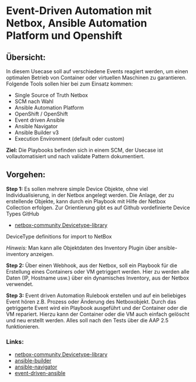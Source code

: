 # Event-Driven Automation mit Netbox, Ansible Automation Platform und Openshift

## Übersicht:

In diesem Usecase soll auf verschiedene Events reagiert werden, um einen optimalen Betrieb von Container oder virtuellen Maschinen zu garantieren. Folgende Tools sollen hier bei zum Einsatz kommen:

- Single Source of Truth Netbox
- SCM nach Wahl
- Ansible Automation Platform
- OpenShift / OpenShift
- Event driven Ansible
- Ansible Navigator
- Ansible Builder v3
- Execution Environment (default oder custom)

**Ziel:**
Die Playbooks befinden sich in einem SCM, der Usecase ist vollautomatisiert und nach validate Pattern dokumentiert.

## Vorgehen:

**Step 1:**
Es sollen mehrere simple Device Objekte, ohne viel Individualisierung, in der Netbox angelegt werden. Die Anlage, der zu erstellende Objekte, kann durch ein Playbook mit Hilfe der Netbox Collection erfolgen. Zur Orientierung gibt es auf Github vordefinierte Device Types GitHub

- [netbox-community Devicetype-library](https://github.com/netbox-community/devicetype-library/tree/master)

DeviceType definitions for import to NetBox

*Hinweis:*
Man kann alle Objektdaten des Inventory Plugin über ansible-inventory anzeigen.

**Step 2:**
Über einen Webhook, aus der Netbox, soll ein Playbook für die Erstellung eines Containers oder VM getriggert werden. Hier zu werden alle Daten (IP, Hostname usw.) über ein dynamisches Inventory, aus der Netbox verwendet.

**Step 3:**
Event driven Automation Rulebook erstellen und auf ein beliebiges Event hören z.B. Prozess oder Änderung des Netboxobjekt. Durch das getriggerte Event wird ein Playbook ausgeführt und der Container oder die VM repariert. Hierzu kann der Container oder die VM auch einfach gelöscht und neu erstellt werden. Alles soll nach den Tests über die AAP 2.5 funktionieren.

### Links:

- [netbox-community Devicetype-library](https://github.com/netbox-community/devicetype-library/tree/master)
- [ansible-builder](https://github.com/ansible/ansible-builder)
- [ansible-navigator](https://github.com/ansible/ansible-navigator)
- [event-driven-ansible](https://github.com/ansible/event-driven-ansible)
